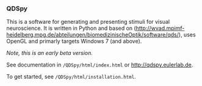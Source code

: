 ### QDSpy

This is a software for generating and presenting stimuli for visual neuroscience. It is written in Python and based on  (http://wvad.mpimf-heidelberg.mpg.de/abteilungen/biomedizinischeOptik/software/qds/), uses OpenGL and primarly targets Windows 7 (and above).

*Note, this is an early beta version.*

See documentation in ``/QDSpy/html/index.html`` or http://qdspy.eulerlab.de.

To get started, see ``/QDSpy/html/installation.html``.

